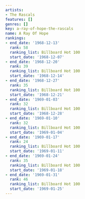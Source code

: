 ```yaml
---
artists:
- The Rascals
features: []
genres: []
key: a-ray-of-hope-the-rascals
name: A Ray Of Hope
rankings:
- end_date: '1968-12-13'
  rank: 58
  ranking_list: Billboard Hot 100
  start_date: '1968-12-07'
- end_date: '1968-12-20'
  rank: 39
  ranking_list: Billboard Hot 100
  start_date: '1968-12-14'
- end_date: '1968-12-27'
  rank: 35
  ranking_list: Billboard Hot 100
  start_date: '1968-12-21'
- end_date: '1969-01-03'
  rank: 32
  ranking_list: Billboard Hot 100
  start_date: '1968-12-28'
- end_date: '1969-01-10'
  rank: 32
  ranking_list: Billboard Hot 100
  start_date: '1969-01-04'
- end_date: '1969-01-17'
  rank: 24
  ranking_list: Billboard Hot 100
  start_date: '1969-01-11'
- end_date: '1969-01-24'
  rank: 35
  ranking_list: Billboard Hot 100
  start_date: '1969-01-18'
- end_date: '1969-01-31'
  rank: 46
  ranking_list: Billboard Hot 100
  start_date: '1969-01-25'
---
```


